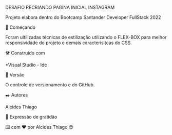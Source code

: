 ﻿DESAFIO RECRIANDO PAGINA INICIAL INSTAGRAM
 
Projeto elabora dentro do Bootcamp Santander Developer FullStack 2022

🚀 Começando

Foram ultilizadas técnicas de estilização utilizando o FLEX-BOX para melhor responsividade do projeto e demais caracterisitcas do CSS.

🛠️ Construído com

*Visual Studio - Ide

📌 Versão

O controle de versionamento e do GitHub.

✒️ Autores

Alcides Thiago

🎁 Expressão de gratidão

⌨️ com ❤️ por Alcides Thiago  😊
